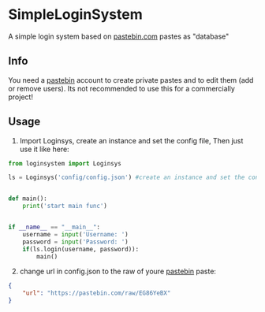 # SimpleLoginSystem

A simple login system based on [pastebin.com](https://pastebin.com/) pastes as "database"

## Info
You need a [pastebin](https://pastebin.com/) account to create private pastes and to edit them (add or remove users). Its not recommended to use this for a commercially project!

## Usage
1. Import Loginsys, create an instance and set the config file, Then just use it like here:
```python
from loginsystem import Loginsys

ls = Loginsys('config/config.json') #create an instance and set the config file


def main():
    print('start main func')


if __name__ == "__main__":
    username = input('Username: ')
    password = input('Password: ')
    if(ls.login(username, password)):
        main()
```
2. change url in config.json to the raw of youre [pastebin](https://pastebin.com/) paste:
```json
{
    "url": "https://pastebin.com/raw/EG86YeBX"
}
```
